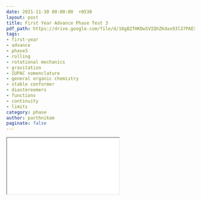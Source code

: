 ```yaml
---
date: 2021-11-30 00:00:00  +0530
layout: post
title: First Year Advance Phase Test 3
pdf_path: https://drive.google.com/file/d/18gBZfHKDwSVIQhZKdax93l37PAESJbPg/preview?usp=drive_link
tags: 
- first-year
- advance
- phase3
- rolling
- rotational mechanics
- gravitation
- IUPAC nomenclature
- general organic chemistry
- stable conformer
- diastereomers
- functions
- continuity
- limits
category: phase
author: parthnikam
paginate: false
---
```


<iframe class="embed-pdf" src="{{ page.pdf_path }}#toolbar=0" seamless="seamless" scrolling="no" style="overflow:hidden"></iframe>
